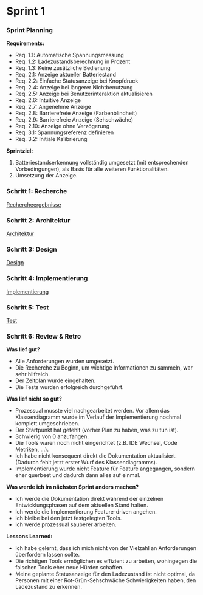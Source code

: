 # Sprint 1

### Sprint Planning

**Requirements:**

- Req. 1.1: Automatische Spannungsmessung
- Req. 1.2: Ladezustandsberechnung in Prozent
- Req. 1.3: Keine zusätzliche Bedienung
- Req. 2.1: Anzeige aktueller Batteriestand
- Req. 2.2: Einfache Statusanzeige bei Knopfdruck
- Req. 2.4: Anzeige bei längerer Nichtbenutzung
- Req. 2.5: Anzeige bei Benutzerinteraktion aktualisieren
- Req. 2.6: Intuitive Anzeige
- Req. 2.7: Angenehme Anzeige
- Req. 2.8: Barrierefreie Anzeige (Farbenblindheit)
- Req. 2.9: Barrierefreie Anzeige (Sehschwäche)
- Req. 2.10: Anzeige ohne Verzögerung
- Req. 3.1: Spannungsreferenz definieren
- Req. 3.2: Initiale Kalibrierung

**Sprintziel:**

1. Batteriestandserkennung vollständig umgesetzt (mit entsprechenden Vorbedingungen), als Basis für alle weiteren Funktionalitäten.
2. Umsetzung der Anzeige.

### Schritt 1: Recherche

[Rechercheergebnisse](./referenziert/Rechercheergebnisse.md#sprint-1)

### Schritt 2: Architektur

[Architektur](Architektur1.md)

### Schritt 3: Design

[Design](Design1.md)

### Schritt 4: Implementierung

[Implementierung](Implementierung1.md)

### Schritt 5: Test

[Test](Test1.md)

### Schritt 6: Review & Retro

**Was lief gut?**

- Alle Anforderungen wurden umgesetzt.
- Die Recherche zu Beginn, um wichtige Informationen zu sammeln, war sehr hilfreich.
- Der Zeitplan wurde eingehalten.
- Die Tests wurden erfolgreich durchgeführt.

**Was lief nicht so gut?**

- Prozessual musste viel nachgearbeitet werden. Vor allem das Klassendiagramm wurde im Verlauf der Implementierung nochmal komplett umgeschrieben.
- Der Startpunkt hat gefehlt (vorher Plan zu haben, was zu tun ist).
- Schwierig von 0 anzufangen.
- Die Tools waren noch nicht eingerichtet (z.B. IDE Wechsel, Code Metriken, ...).
- Ich habe nicht konsequent direkt die Dokumentation aktualisiert. (Dadurch fehlt jetzt erster Wurf des Klassendiagramms).
- Implementierung wurde nicht Feature für Feature angegangen, sondern eher querbeet und dadurch dann alles auf einmal.

**Was werde ich im nächsten Sprint anders machen?**

- Ich werde die Dokumentation direkt während der einzelnen Entwicklungsphasen auf dem aktuellen Stand halten.
- Ich werde die Implementierung Feature-driven angehen.
- Ich bleibe bei den jetzt festgelegten Tools.
- Ich werde prozessual sauberer arbeiten.

**Lessons Learned:**

- Ich habe gelernt, dass ich mich nicht von der Vielzahl an Anforderungen überfordern lassen sollte.
- Die richtigen Tools ermöglichen es effizient zu arbeiten, wohingegen die falschen Tools eher neue Hürden schaffen.
- Meine geplante Statusanzeige für den Ladezustand ist nicht optimal, da Personen mit einer Rot-Grün-Sehschwäche Schwierigkeiten haben, den Ladezustand zu erkennen.
